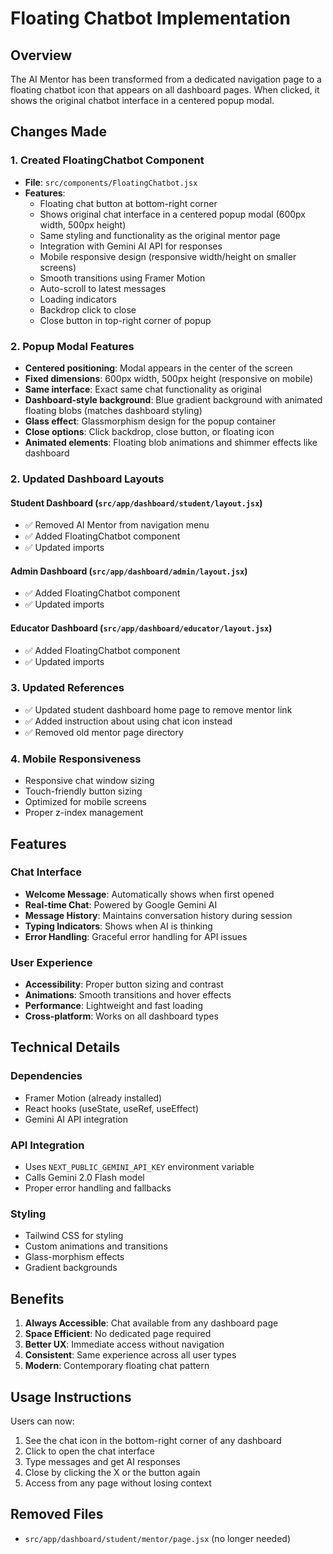 # Floating Chatbot Implementation

## Overview
The AI Mentor has been transformed from a dedicated navigation page to a floating chatbot icon that appears on all dashboard pages. When clicked, it shows the original chatbot interface in a centered popup modal.

## Changes Made

### 1. Created FloatingChatbot Component
- **File**: `src/components/FloatingChatbot.jsx`
- **Features**:
  - Floating chat button at bottom-right corner
  - Shows original chat interface in a centered popup modal (600px width, 500px height)
  - Same styling and functionality as the original mentor page
  - Integration with Gemini AI API for responses
  - Mobile responsive design (responsive width/height on smaller screens)
  - Smooth transitions using Framer Motion
  - Auto-scroll to latest messages
  - Loading indicators
  - Backdrop click to close
  - Close button in top-right corner of popup

### 2. Popup Modal Features
- **Centered positioning**: Modal appears in the center of the screen
- **Fixed dimensions**: 600px width, 500px height (responsive on mobile)
- **Same interface**: Exact same chat functionality as original
- **Dashboard-style background**: Blue gradient background with animated floating blobs (matches dashboard styling)
- **Glass effect**: Glassmorphism design for the popup container
- **Close options**: Click backdrop, close button, or floating icon
- **Animated elements**: Floating blob animations and shimmer effects like dashboard

### 2. Updated Dashboard Layouts

#### Student Dashboard (`src/app/dashboard/student/layout.jsx`)
- ✅ Removed AI Mentor from navigation menu
- ✅ Added FloatingChatbot component
- ✅ Updated imports

#### Admin Dashboard (`src/app/dashboard/admin/layout.jsx`)
- ✅ Added FloatingChatbot component
- ✅ Updated imports

#### Educator Dashboard (`src/app/dashboard/educator/layout.jsx`)
- ✅ Added FloatingChatbot component
- ✅ Updated imports

### 3. Updated References
- ✅ Updated student dashboard home page to remove mentor link
- ✅ Added instruction about using chat icon instead
- ✅ Removed old mentor page directory

### 4. Mobile Responsiveness
- Responsive chat window sizing
- Touch-friendly button sizing
- Optimized for mobile screens
- Proper z-index management

## Features

### Chat Interface
- **Welcome Message**: Automatically shows when first opened
- **Real-time Chat**: Powered by Google Gemini AI
- **Message History**: Maintains conversation history during session
- **Typing Indicators**: Shows when AI is thinking
- **Error Handling**: Graceful error handling for API issues

### User Experience
- **Accessibility**: Proper button sizing and contrast
- **Animations**: Smooth transitions and hover effects
- **Performance**: Lightweight and fast loading
- **Cross-platform**: Works on all dashboard types

## Technical Details

### Dependencies
- Framer Motion (already installed)
- React hooks (useState, useRef, useEffect)
- Gemini AI API integration

### API Integration
- Uses `NEXT_PUBLIC_GEMINI_API_KEY` environment variable
- Calls Gemini 2.0 Flash model
- Proper error handling and fallbacks

### Styling
- Tailwind CSS for styling
- Custom animations and transitions
- Glass-morphism effects
- Gradient backgrounds

## Benefits

1. **Always Accessible**: Chat available from any dashboard page
2. **Space Efficient**: No dedicated page required
3. **Better UX**: Immediate access without navigation
4. **Consistent**: Same experience across all user types
5. **Modern**: Contemporary floating chat pattern

## Usage Instructions

Users can now:
1. See the chat icon in the bottom-right corner of any dashboard
2. Click to open the chat interface
3. Type messages and get AI responses
4. Close by clicking the X or the button again
5. Access from any page without losing context

## Removed Files
- `src/app/dashboard/student/mentor/page.jsx` (no longer needed)
